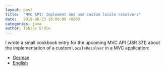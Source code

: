```yaml
---
layout: post
title:  "MVC API: Implement and use custom locale resolvers"
date:   2019-08-23 10:00:00 +0200
categories: java
author: Tobias Erdle
---
```


I wrote a small cookbook entry for the upcoming MVC API (JSR 371) about
the implementation of a custom `LocaleResolver` in a MVC application:

- [German](https://www.mvc-spec.org/learn/cookbook/custom_localeresolver_de.html)
- [English](https://www.mvc-spec.org/learn/cookbook/custom_localeresolver_en.html)